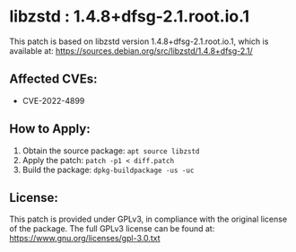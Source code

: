 # libzstd : 1.4.8+dfsg-2.1.root.io.1

This patch is based on libzstd version 1.4.8+dfsg-2.1.root.io.1, which is available at:
https://sources.debian.org/src/libzstd/1.4.8+dfsg-2.1/

## Affected CVEs:
- CVE-2022-4899

## How to Apply:
1. Obtain the source package: `apt source libzstd`
2. Apply the patch: `patch -p1 < diff.patch`
3. Build the package: `dpkg-buildpackage -us -uc`

## License:
This patch is provided under GPLv3, in compliance with the original license of the package.
The full GPLv3 license can be found at: https://www.gnu.org/licenses/gpl-3.0.txt
